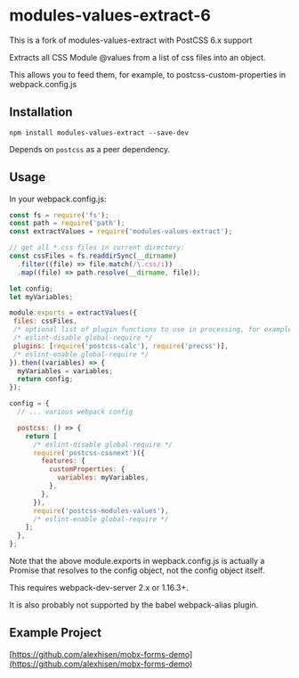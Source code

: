 # modules-values-extract-6

This is a fork of modules-values-extract with PostCSS 6.x support

Extracts all CSS Module @values from a list of css files into an object.

This allows you to feed them, for example, to postcss-custom-properties in webpack.config.js

## Installation
`npm install modules-values-extract --save-dev`

Depends on `postcss` as a peer dependency.

## Usage
In your webpack.config.js:
```js
const fs = require('fs');
const path = require('path');
const extractValues = require('modules-values-extract');

// get all *.css files in current directory:
const cssFiles = fs.readdirSync(__dirname)
  .filter((file) => file.match(/\.css/i))
  .map((file) => path.resolve(__dirname, file));

let config;
let myVariables;

module.exports = extractValues({
 files: cssFiles,
 /* optional list of plugin functions to use in processing, for example: */
 /* eslint-disable global-require */
 plugins: [require('postcss-calc'), require('precss')],
 /* eslint-enable global-require */
}).then((variables) => {
  myVariables = variables;
  return config;
});

config = {
  // ... various webpack config

  postcss: () => {
    return [
      /* eslint-disable global-require */
      require('postcss-cssnext')({
        features: {
          customProperties: {
            variables: myVariables,
          },
        },
      }),
      require('postcss-modules-values'),
      /* eslint-enable global-require */
    ];
  },
};
```

Note that the above module.exports in wepback.config.js is actually a Promise that resolves to the config object, not the config object itself.

This requires webpack-dev-server 2.x or 1.16.3+.

It is also probably not supported by the babel webpack-alias plugin.

## Example Project

[https://github.com/alexhisen/mobx-forms-demo](https://github.com/alexhisen/mobx-forms-demo)
